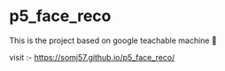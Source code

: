 # p5_face_reco

This is the project based on google teachable machine 🚀

visit :- https://somj57.github.io/p5_face_reco/

